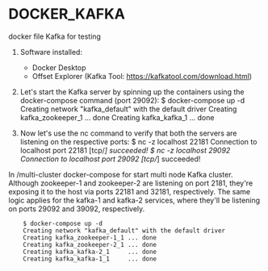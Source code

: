 # DOCKER_KAFKA
docker file Kafka for testing

1. Software installed:
	- Docker Desktop
	- Offset Explorer (Kafka Tool: https://kafkatool.com/download.html)



2. Let's start the Kafka server by spinning up the containers using the docker-compose command (port 29092):
    $ docker-compose up -d
	Creating network "kafka_default" with the default driver
	Creating kafka_zookeeper_1 ... done
	Creating kafka_kafka_1     ... done


3. Now let's use the nc command to verify that both the servers are listening on the respective ports:
	$ nc -z localhost 22181
	Connection to localhost port 22181 [tcp/*] succeeded!
	$ nc -z localhost 29092
	Connection to localhost port 29092 [tcp/*] succeeded!


<Optional>
	In /multi-cluster docker-compose for start multi node Kafka cluster. 
	Although zookeeper-1 and zookeeper-2 are listening on port 2181, they're exposing it to the host via ports 22181 and 32181, respectively. 
	The same logic applies for the kafka-1 and kafka-2 services, where they'll be listening on ports 29092 and 39092, respectively.

		$ docker-compose up -d
		Creating network "kafka_default" with the default driver
		Creating kafka_zookeeper-1_1 ... done
		Creating kafka_zookeeper-2_1 ... done
		Creating kafka_kafka-2_1     ... done
		Creating kafka_kafka-1_1     ... done
	
	

